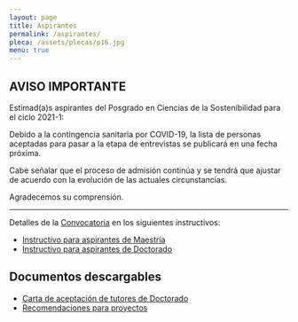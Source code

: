 ```yaml
---
layout: page
title: Aspirantes
permalink: /aspirantes/
pleca: /assets/plecas/p16.jpg
menu: true
---
```


## AVISO IMPORTANTE 

Estimad(a)s aspirantes del Posgrado en Ciencias de la Sostenibilidad para el ciclo 2021-1:

Debido a la contingencia sanitaria por COVID-19, la lista de personas aceptadas para pasar a la etapa de entrevistas se publicará en una fecha próxima.  

Cabe señalar que el proceso de admisión continúa y se tendrá que ajustar de acuerdo con la evolución de las actuales circunstancias.

Agradecemos su comprensión.

-----------------

Detalles de la [Convocatoria](/assets/docs/convocatoria2021-1.pdf) en los siguientes instructivos:

 - [Instructivo para aspirantes de Maestría](/assets/docs/instructivo-maestria.pdf)
 - [Instructivo para aspirantes de Doctorado](/assets/docs/instructivo-doctorado.pdf)


## Documentos descargables

 - [Carta de aceptación de tutores de Doctorado](/assets/formatos/aspirantes/formato_carta_aceptacion_tutor_doctorado.doc)
 - [Recomendaciones para proyectos](/assets/docs/recomendaciones_proyectos_pcs.pdf)
